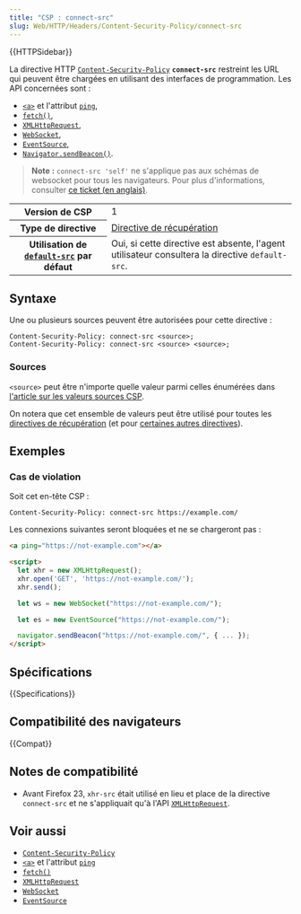 ```yaml
---
title: "CSP : connect-src"
slug: Web/HTTP/Headers/Content-Security-Policy/connect-src
---
```


{{HTTPSidebar}}

La directive HTTP [`Content-Security-Policy`](/fr/docs/Web/HTTP/Headers/Content-Security-Policy) **`connect-src`** restreint les URL qui peuvent être chargées en utilisant des interfaces de programmation. Les API concernées sont&nbsp;:

- [`<a>`](/fr/docs/Web/HTML/Element/a) et l'attribut [`ping`](/fr/docs/Web/HTML/Element/a#ping),
- [`fetch()`](/fr/docs/Web/API/Window/fetch),
- [`XMLHttpRequest`](/fr/docs/Web/API/XMLHttpRequest),
- [`WebSocket`](/fr/docs/Web/API/WebSocket),
- [`EventSource`](/fr/docs/Web/API/EventSource),
- [`Navigator.sendBeacon()`](/fr/docs/Web/API/Navigator/sendBeacon).

> **Note :** `connect-src 'self'` ne s'applique pas aux schémas de websocket pour tous les navigateurs. Pour plus d'informations, consulter [ce ticket (en anglais)](https://github.com/w3c/webappsec-csp/issues/7).

<table class="properties">
  <tbody>
    <tr>
      <th scope="row">Version de CSP</th>
      <td>1</td>
    </tr>
    <tr>
      <th scope="row">Type de directive</th>
      <td><a href="/fr/docs/Glossary/Fetch_directive">Directive de récupération</a></td>
    </tr>
    <tr>
      <th scope="row">Utilisation de <a href="/fr/docs/Web/HTTP/Headers/Content-Security-Policy/default-src"><code>default-src</code></a> par défaut</th>
      <td>
        Oui, si cette directive est absente, l'agent utilisateur consultera la directive <code>default-src</code>.
      </td>
    </tr>
  </tbody>
</table>

## Syntaxe

Une ou plusieurs sources peuvent être autorisées pour cette directive&nbsp;:

```http
Content-Security-Policy: connect-src <source>;
Content-Security-Policy: connect-src <source> <source>;
```

### Sources

`<source>` peut être n'importe quelle valeur parmi celles énumérées dans [l'article sur les valeurs sources CSP](/fr/docs/Web/HTTP/Headers/Content-Security-Policy#fetch_directive_syntax#sources).

On notera que cet ensemble de valeurs peut être utilisé pour toutes les [directives de récupération](/fr/docs/Glossary/Fetch_directive) (et pour [certaines autres directives](/fr/docs/Web/HTTP/Headers/Content-Security-Policy#fetch_directive_syntax#directives_associ%c3%a9es)).

## Exemples

### Cas de violation

Soit cet en-tête CSP&nbsp;:

```http
Content-Security-Policy: connect-src https://example.com/
```

Les connexions suivantes seront bloquées et ne se chargeront pas&nbsp;:

```html
<a ping="https://not-example.com"></a>

<script>
  let xhr = new XMLHttpRequest();
  xhr.open('GET', 'https://not-example.com/');
  xhr.send();

  let ws = new WebSocket("https://not-example.com/");

  let es = new EventSource("https://not-example.com/");

  navigator.sendBeacon("https://not-example.com/", { ... });
</script>
```

## Spécifications

{{Specifications}}

## Compatibilité des navigateurs

{{Compat}}

## Notes de compatibilité

- Avant Firefox 23, `xhr-src` était utilisé en lieu et place de la directive `connect-src` et ne s'appliquait qu'à l'API [`XMLHttpRequest`](/fr/docs/Web/API/XMLHttpRequest).

## Voir aussi

- [`Content-Security-Policy`](/fr/docs/Web/HTTP/Headers/Content-Security-Policy)
- [`<a>`](/fr/docs/Web/HTML/Element/a) et l'attribut [`ping`](/fr/docs/Web/HTML/Element/a#ping)
- [`fetch()`](/fr/docs/Web/API/Window/fetch)
- [`XMLHttpRequest`](/fr/docs/Web/API/XMLHttpRequest)
- [`WebSocket`](/fr/docs/Web/API/WebSocket)
- [`EventSource`](/fr/docs/Web/API/EventSource)
